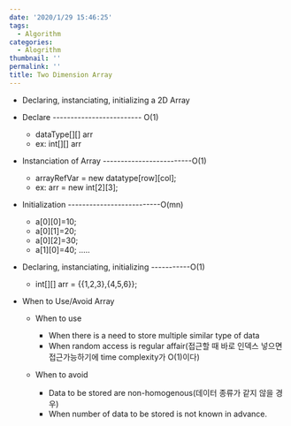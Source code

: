 ```yaml
---
date: '2020/1/29 15:46:25'
tags:
  - Algorithm
categories:
  - Alogrithm
thumbnail: ''
permalink: ''
title: Two Dimension Array
---
```


* Declaring, instanciating, initializing a 2D Array

<!-- more -->

  * Declare               ------------------------- O(1)
    * dataType[][] arr
    * ex: int[][] arr

  * Instanciation of Array -------------------------O(1)
    * arrayRefVar = new datatype[row][col];
    * ex: arr = new int[2][3];

  * Initialization        --------------------------O(mn)
    * a[0][0]=10;
    * a[0][1]=20;
    * a[0][2]=30;
    * a[1][0]=40;
      .....


  * Declaring, instanciating, initializing -----------O(1)
    * int[][] arr = {{1,2,3},{4,5,6}};  


* When to Use/Avoid Array
  * When to use
      * When there is a need to store multiple similar type of data
      * When random access is regular affair(접근할 때 바로 인덱스 넣으면 접근가능하기에 time complexity가 O(1)이다)

  * When to avoid
      * Data to be stored are non-homogenous(데이터 종류가 같지 않을 경우)
      * When number of data to be stored is not known in advance.